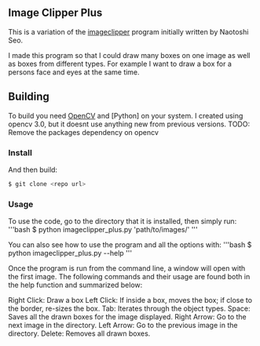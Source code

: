 Image Clipper Plus
-------------

This is a variation of the [imageclipper](https://code.google.com/p/imageclipper/)
program initially written by Naotoshi Seo.

I made this program so that I could draw many boxes on one image as well as boxes from
different types. For example I want to draw a box for a persons face and eyes at the same
time.

## Building

To build you need [OpenCV](http://opencv.org/) and [Python]
on your system. I created using opencv 3.0, but it doesnt use anything new from previous versions.
TODO: Remove the packages dependency on opencv

### Install

And then build:

```bash
$ git clone <repo url>
```

### Usage

To use the code, go to the directory that it is installed, then simply run:
'''bash
$ python imageclipper_plus.py 'path/to/images/'
'''

You can also see how to use the program and all the options with:
'''bash
$ python imageclipper_plus.py --help
'''

Once the program is run from the command line, a window will open with the first image. 
The following commands and their usage are found both in the help function and summarized below:

Right Click: Draw a box
Left Click: If inside a box, moves the box; if close to the border, re-sizes the box.
Tab: Iterates through the object types.
Space: Saves all the drawn boxes for the image displayed.
Right Arrow: Go to the next image in the directory.
Left Arrow: Go to the previous image in the directory.
Delete: Removes all drawn boxes.
